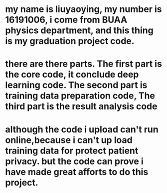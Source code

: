 # my name is liuyaoying, my number is 16191006, i come from BUAA physics department, and this thing is my graduation project code.
# there are there parts. The first part is the core code, it conclude deep learning code. The second part is training data preparation code, The third part is the result analysis code
# although the code i upload can't run online,because i can't up load training data for protect patient privacy. but the code can prove i have made great afforts to do this project.
